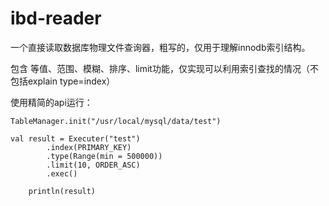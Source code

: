 # ibd-reader

一个直接读取数据库物理文件查询器，粗写的，仅用于理解innodb索引结构。

包含 等值、范围、模糊、排序、limit功能，仅实现可以利用索引查找的情况（不包括explain type=index）

使用精简的api运行：
```
TableManager.init("/usr/local/mysql/data/test")

val result = Executer("test")
        .index(PRIMARY_KEY)
        .type(Range(min = 500000))
        .limit(10, ORDER_ASC)
        .exec()

    println(result)
```  
